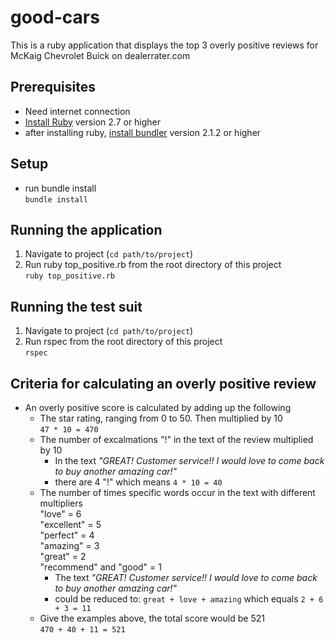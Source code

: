 # good-cars

This is a ruby application that displays the top 3 overly positive reviews for McKaig Chevrolet Buick on dealerrater.com

## Prerequisites
* Need internet connection
* [Install Ruby](https://www.ruby-lang.org/en/documentation/installation/) version 2.7 or higher
* after installing ruby, [install bundler](https://bundler.io/) version 2.1.2 or higher
## Setup
* run bundle install  
  `bundle install`
## Running the application
1. Navigate to project (`cd path/to/project`)  
2. Run ruby top_positive.rb from the root directory of this project  
  `ruby top_positive.rb`
## Running the test suit
1. Navigate to project (`cd path/to/project`)  
2. Run rspec from the root directory of this project  
  `rspec`
## Criteria for calculating an overly positive review
* An overly positive score is calculated by adding up the following
  * The star rating, ranging from 0 to 50. Then multiplied by 10  
    `47 * 10 = 470` 
  * The number of excalmations "!" in the text of the review multiplied by 10
    * In the text *"GREAT! Customer service!! I would love to come back to buy another amazing car!"*
    * there are 4 "!" which means `4 * 10 = 40`  
  * The number of times specific words occur in the text with different multipliers  
    "love" = 6  
    "excellent" = 5  
    "perfect" = 4  
    "amazing" = 3  
    "great" = 2  
    "recommend" and "good" = 1
    * The text *"GREAT! Customer service!! I would love to come back to buy another amazing car!"*  
    * could be reduced to: `great + love + amazing` which equals `2 + 6 + 3 = 11`  
  * Give the examples above, the total score would be 521  
    `470 + 40 + 11 = 521` 